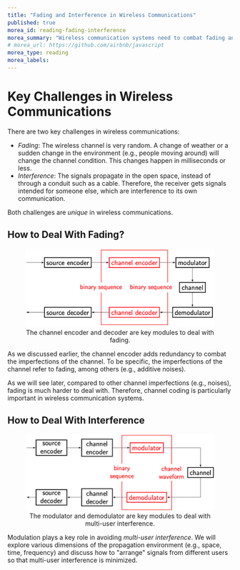 ```yaml
---
title: "Fading and Interference in Wireless Communications"
published: true
morea_id: reading-fading-interference
morea_summary: "Wireless communication systems need to combat fading and interference"
# morea_url: https://github.com/airbnb/javascript
morea_type: reading
morea_labels:
---
```


# Key Challenges in Wireless Communications

There are two key challenges in wireless communications:
- *Fading*: The wireless channel is very random. A change of weather or a sudden change in the environment (e.g., people moving around) will change the channel condition. This changes happen in milliseconds or less.
- *Interference*: The signals propagate in the open space, instead of through a conduit such as a cable. Therefore, the receiver gets signals intended for someone else, which are interference to its own communication.

Both challenges are *unique* in wireless communications.

## How to Deal With Fading?

<figure style="text-align: center;">
  <img src="02-building-blocks-channel-coding.png" alt="Channel coding in a typical communication system" width="500">
  <figcaption>The channel encoder and decoder are key modules to deal with fading.</figcaption>
</figure>

As we discussed earlier, the channel encoder adds redundancy to combat the imperfections of the channel. To be specific, the imperfections of the channel refer to fading, among others (e.g., additive noises).

As we will see later, compared to other channel imperfections (e.g., noises), fading is much harder to deal with. Therefore, channel coding is particularly important in wireless communication systems.

## How to Deal With Interference

<figure style="text-align: center;">
  <img src="02-building-blocks-modulation.png" alt="Modulation in a typical communication system" width="500">
  <figcaption>The modulator and demodulator are key modules to deal with multi-user interference.</figcaption>
</figure>

Modulation plays a key role in avoiding *multi-user interference*. We will explore various dimensions of the propagation environment (e.g., space, time, frequency) and discuss how to "arrange" signals from different users so that multi-user interference is minimized.